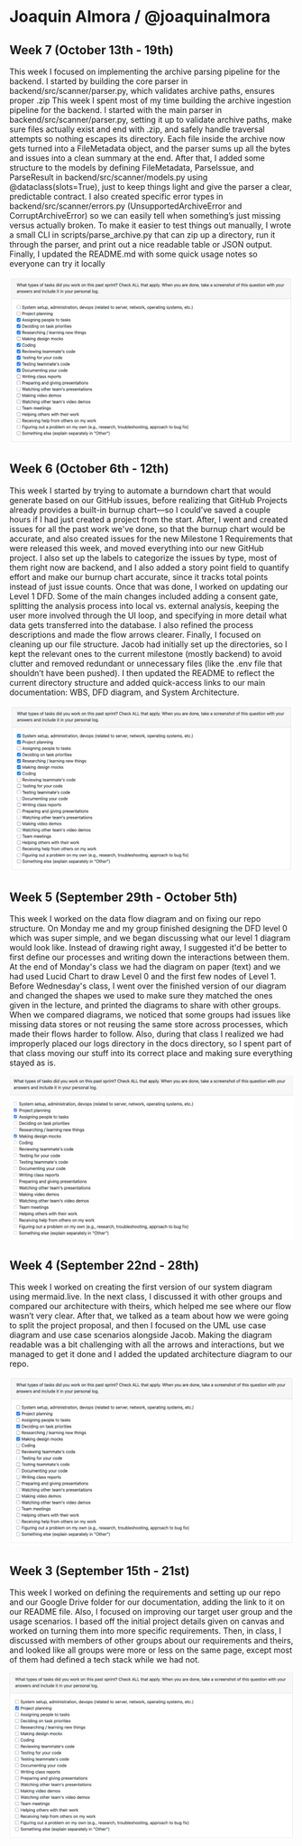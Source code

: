 # Joaquin Almora / @joaquinalmora

## Week 7 (October 13th - 19th)
This week I focused on implementing the archive parsing pipeline for the backend. I started by building the core parser in backend/src/scanner/parser.py, which validates archive paths, ensures proper .zip 
This week I spent most of my time building the archive ingestion pipeline for the backend. I started with the main parser in backend/src/scanner/parser.py, setting it up to validate archive paths, make sure files actually exist and end with .zip, and safely handle traversal attempts so nothing escapes its directory. Each file inside the archive now gets turned into a FileMetadata object, and the parser sums up all the bytes and issues into a clean summary at the end. After that, I added some structure to the models by defining FileMetadata, ParseIssue, and ParseResult in backend/src/scanner/models.py using @dataclass(slots=True), just to keep things light and give the parser a clear, predictable contract. I also created specific error types in backend/src/scanner/errors.py (UnsupportedArchiveError and CorruptArchiveError) so we can easily tell when something’s just missing versus actually broken. To make it easier to test things out manually, I wrote a small CLI in scripts/parse_archive.py that can zip up a directory, run it through the parser, and print out a nice readable table or JSON output. Finally, I updated the README.md with some quick usage notes so everyone can try it locally

![Peer Eval](./images/w7peer.png)

## Week 6 (October 6th - 12th)
This week I started by trying to automate a burndown chart that would generate based on our GitHub issues, before realizing that GitHub Projects already provides a built-in burnup chart—so I could’ve saved a couple hours if I had just created a project from the start. 
After, I went and created issues for all the past work we've done, so that the burnup chart would be accurate, and also created issues for the new Milestone 1 Requirements that were released this week, and moved everything into our new GitHub project. I also set up the labels to categorize the issues by type, most of them right now are backend, and I also added a story point field to quantify effort and make our burnup chart accurate, since it tracks total points instead of just issue counts. Once that was done, I worked on updating our Level 1 DFD. Some of the main changes included adding a consent gate, splitting the analysis process into local vs. external analysis, keeping the user more involved through the UI loop, and specifying in more detail what data gets transferred into the database. I also refined the process descriptions and made the flow arrows clearer. Finally, I focused on cleaning up our file structure. Jacob had initially set up the directories, so I kept the relevant ones to the current milestone (mostly backend) to avoid clutter and removed redundant or unnecessary files (like the .env file that shouldn’t have been pushed). I then updated the README to reflect the current directory structure and added quick-access links to our main documentation: WBS, DFD diagram, and System Architecture.

![Peer Eval](./images/w6peer.png)

## Week 5 (September 29th - October 5th)
This week I worked on the data flow diagram and on fixing our repo structure. On Monday me and my group finished designing the DFD level 0 which was super simple, and we began discussing what our level 1 diagram would look like. Instead of drawing right away, I suggested it'd be better to first define our processes and writing down the interactions between them. At the end of Monday's class we had the diagram on paper (text) and we had used Lucid Chart to draw Level 0 and the first few nodes of Level 1. Before Wednesday's class, I went over the finished version of our diagram and changed the shapes we used to make sure they matched the ones given in the lecture, and printed the diagrams to share with other groups. When we compared diagrams, we noticed that some groups had issues like missing data stores or not reusing the same store across processes, which made their flows harder to follow. Also, during that class I realized we had improperly placed our logs directory in the docs directory, so I spent part of that class moving our stuff into its correct place and making sure everything stayed as is.

![Peer Eval](./images/w5peer.png)

## Week 4 (September 22nd - 28th)
This week I worked on creating the first version of our system diagram using mermaid.live. In the next class, I discussed it with other groups and compared our architecture with theirs, which helped me see where our flow wasn’t very clear. After that, we talked as a team about how we were going to split the project proposal, and then I focused on the UML use case diagram and use case scenarios alongside Jacob. Making the diagram readable was a bit challenging with all the arrows and interactions, but we managed to get it done and I added the updated architecture diagram to our repo.

![Peer Eval](./images/w4peer.png)

## Week 3 (September 15th - 21st)
This week I worked on defining the requirements and setting up our repo and our Google Drive folder for our documentation, adding the link to it on our README file. Also, I focused on improving our target user group and the usage scenarios. I based off the initial project details given on canvas and worked on turning them into more specific requirements. Then, in class, I discussed with members of other groups about our requirements and theirs, and looked like all groups were more or less on the same page, except most of them had defined a tech stack while we had not.

![Peer eval](./images/w3peer.png)

